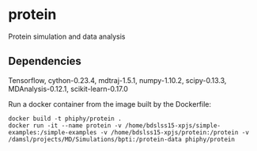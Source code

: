 # protein
Protein simulation and data analysis 

## Dependencies
Tensorflow, cython-0.23.4, mdtraj-1.5.1, numpy-1.10.2, scipy-0.13.3, MDAnalysis-0.12.1, scikit-learn-0.17.0

Run a docker container from the image built by the Dockerfile: 
```
docker build -t phiphy/protein . 
docker run -it --name protein -v /home/bdslss15-xpjs/simple-examples:/simple-examples -v /home/bdslss15-xpjs/protein:/protein -v /damsl/projects/MD/Simulations/bpti:/protein-data phiphy/protein
```
